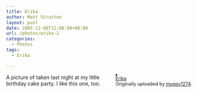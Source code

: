 ```yaml
---
title: Erika
author: Matt Stratton
layout: post
date: 2005-12-08T12:08:00+00:00
url: /photos/erika-2
categories:
  - Photos
tags:
  - Erika

---
```

<div style="float:right;margin-left:10px;margin-bottom:10px;">
  <a title="photo sharing" href="https://www.flickr.com/photos/mugsy/71523092/"><img style="border:solid 2px #000000;" src="https://static.flickr.com/20/71523092_dfc5accde3_m.jpg" alt="" /></a><br /> <span style="font-size:.9em;margin-top:0;"> <a href="https://www.flickr.com/photos/mugsy/71523092/">Erika</a><br /> Originally uploaded by <a href="https://www.flickr.com/people/mugsy/">mugsy1274</a>. </span>
</div>

A picture of taken last night at my little birthday cake party. I like this one, too.